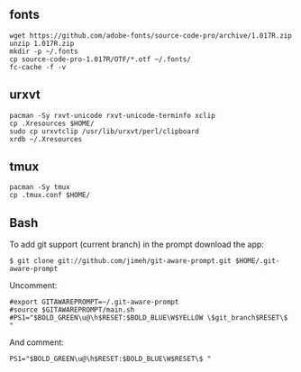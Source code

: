 
fonts
-----

    wget https://github.com/adobe-fonts/source-code-pro/archive/1.017R.zip
    unzip 1.017R.zip
    mkdir -p ~/.fonts
    cp source-code-pro-1.017R/OTF/*.otf ~/.fonts/
    fc-cache -f -v

urxvt
-----

    pacman -Sy rxvt-unicode rxvt-unicode-terminfo xclip
    cp .Xresources $HOME/
    sudo cp urxvtclip /usr/lib/urxvt/perl/clipboard
    xrdb ~/.Xresources

tmux
----

    pacman -Sy tmux
    cp .tmux.conf $HOME/

Bash
----

To add git support (current branch) in the prompt download the app:

    $ git clone git://github.com/jimeh/git-aware-prompt.git $HOME/.git-aware-prompt

Uncomment:

    #export GITAWAREPROMPT=~/.git-aware-prompt
    #source $GITAWAREPROMPT/main.sh
    #PS1="$BOLD_GREEN\u@\h$RESET:$BOLD_BLUE\W$YELLOW \$git_branch$RESET\$ "

And comment:

    PS1="$BOLD_GREEN\u@\h$RESET:$BOLD_BLUE\W$RESET\$ "
